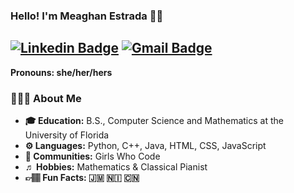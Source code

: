 ### Hello! I'm Meaghan Estrada 👋🏽

[![Linkedin Badge](https://img.shields.io/badge/-LinkedIn-blue?style=flat-square&logo=Linkedin&logoColor=white&link=https://www.linkedin.com/in/meaghanestrada//)](https://www.linkedin.com/in/meaghanestrada/) [![Gmail Badge](https://img.shields.io/badge/-Email-c14438?style=flat-square&logo=Gmail&logoColor=white&link=mailto:emeg628@gmail.com@gmail.com)](mailto:emeg628@gmail.com)
---------------------------------------------------------------------------------------------------------------------------------------------------------------------------------
**Pronouns: she/her/hers**
### 👩🏽‍💻 About Me

-  **🎓 Education:** B.S., Computer Science and Mathematics at the University of Florida	
-  **⚙️ Languages:** Python, C++, Java, HTML, CSS, JavaScript
-  **👯 Communities:** Girls Who Code
-  **♬ Hobbies:** Mathematics & Classical Pianist
-  **👉🏽 Fun Facts: 🇯🇲 🇳🇮 🇨🇳**



